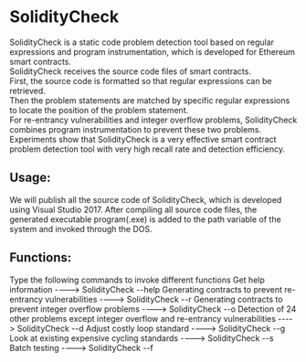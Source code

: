 SolidityCheck
=============
SolidityCheck is a static code problem detection tool based on regular expressions and program instrumentation, 
which is developed for Ethereum smart contracts.<br> SolidityCheck receives the source code files of smart contracts. <br>
First, the source code is formatted so that regular expressions can be retrieved. <br>
Then the problem statements are matched by specific regular expressions to locate the position of the problem statement. <br>
For re-entrancy vulnerabilities and integer overflow problems, SolidityCheck combines program instrumentation to prevent these two problems. <br>
Experiments show that SolidityCheck is a very effective smart contract problem detection tool with very high recall rate and detection efficiency.<br>

Usage:
------
We will publish all the source code of SolidityCheck, which is developed using Visual Studio 2017. 
After compiling all source code files, the generated executable program(.exe) is added to the path 
variable of the system and invoked through the DOS.

Functions:
----------
Type the following commands to invoke different functions
Get help information	---->		SolidityCheck --help
Generating contracts to prevent re-entrancy vulnerabilities		---->		SolidityCheck --r
Generating contracts to prevent integer overflow problems		---->		SolidityCheck --o
Detection of 24 other problems except integer overflow and re-entrancy vulnerabilities		---->		SolidityCheck --d
Adjust costly loop standard		---->		SolidityCheck --g
Look at existing expensive cycling standards		---->		SolidityCheck --s
Batch testing		---->		SolidityCheck --f


